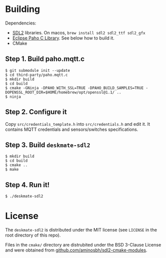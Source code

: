 # Building

Dependencies:
* [SDL2](https://www.libsdl.org/) libraries. On macos, `brew install sdl2 sdl2_ttf sdl2_gfx`
* [Eclipse Paho C Library](https://www.eclipse.org/paho/). See below how to build it.
* CMake

## Step 1. Build paho.mqtt.c
```
$ git submodule init --update
$ cd third-party/paho.mqtt.c
$ mkdir build
$ cd build
$ cmake -GNinja -DPAHO_WITH_SSL=TRUE -DPAHO_BUILD_SAMPLES=TRUE -DOPENSSL_ROOT_DIR=$HOME/homebrew/opt/openssl@1.1/ ..
$ ninja
```

## Step 2. Configure it
Copy `src/credentials_template.h` into `src/credentials.h` and edit it. It contains MQTT credentials and sensors/switches specifications.

## Step 3. Build `deskmate-sdl2`

```
$ mkdir build
$ cd build
$ cmake ..
$ make
```

## Step 4. Run it!
```
$ ./deskmate-sdl2
```

# License
The `deskmate-sdl2` is distributed under the MIT license (see `LICENSE` in the root directory of this repo).

Files in the `cmake/` directory are distrubited under the BSD 3-Clause License and were obtained from [github.com/aminosbh/sdl2-cmake-modules](https://github.com/aminosbh/sdl2-cmake-modules).